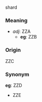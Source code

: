 shard
### Meaning
+ _adj_: ZZA
    + __eg__: ZZB

### Origin

ZZC

### Synonym

__eg__: ZZD

+ ZZE



